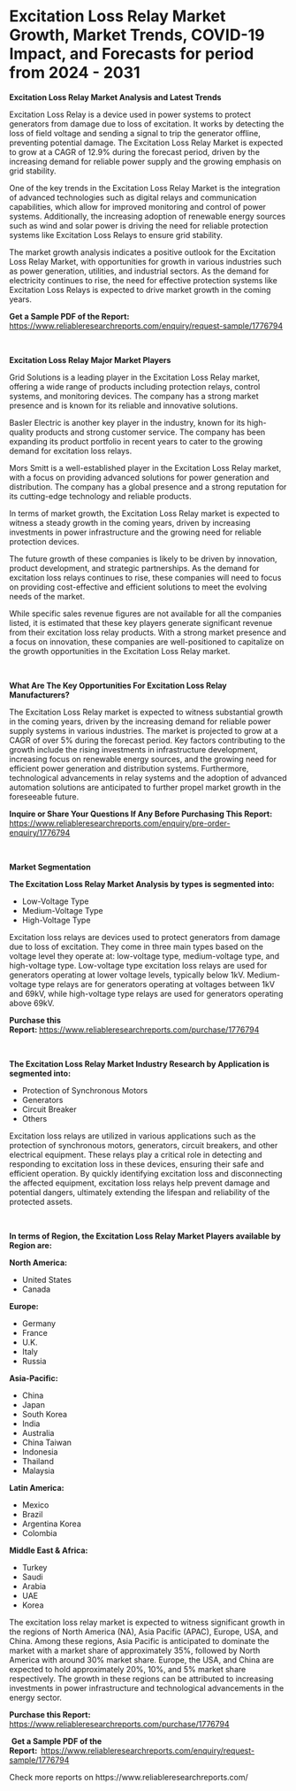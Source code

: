 <p><h1>Excitation Loss Relay Market Growth, Market Trends, COVID-19 Impact, and Forecasts for period from 2024 - 2031</h1></p><p><strong>Excitation Loss Relay Market Analysis and Latest Trends</strong></p>
<p><p>Excitation Loss Relay is a device used in power systems to protect generators from damage due to loss of excitation. It works by detecting the loss of field voltage and sending a signal to trip the generator offline, preventing potential damage. The Excitation Loss Relay Market is expected to grow at a CAGR of 12.9% during the forecast period, driven by the increasing demand for reliable power supply and the growing emphasis on grid stability.</p><p>One of the key trends in the Excitation Loss Relay Market is the integration of advanced technologies such as digital relays and communication capabilities, which allow for improved monitoring and control of power systems. Additionally, the increasing adoption of renewable energy sources such as wind and solar power is driving the need for reliable protection systems like Excitation Loss Relays to ensure grid stability.</p><p>The market growth analysis indicates a positive outlook for the Excitation Loss Relay Market, with opportunities for growth in various industries such as power generation, utilities, and industrial sectors. As the demand for electricity continues to rise, the need for effective protection systems like Excitation Loss Relays is expected to drive market growth in the coming years.</p></p>
<p><strong>Get a Sample PDF of the Report:&nbsp;</strong> <a href="https://www.reliableresearchreports.com/enquiry/request-sample/1776794">https://www.reliableresearchreports.com/enquiry/request-sample/1776794</a></p>
<p>&nbsp;</p>
<p><strong>Excitation Loss Relay Major Market Players</strong></p>
<p><p>Grid Solutions is a leading player in the Excitation Loss Relay market, offering a wide range of products including protection relays, control systems, and monitoring devices. The company has a strong market presence and is known for its reliable and innovative solutions.</p><p>Basler Electric is another key player in the industry, known for its high-quality products and strong customer service. The company has been expanding its product portfolio in recent years to cater to the growing demand for excitation loss relays.</p><p>Mors Smitt is a well-established player in the Excitation Loss Relay market, with a focus on providing advanced solutions for power generation and distribution. The company has a global presence and a strong reputation for its cutting-edge technology and reliable products.</p><p>In terms of market growth, the Excitation Loss Relay market is expected to witness a steady growth in the coming years, driven by increasing investments in power infrastructure and the growing need for reliable protection devices.</p><p>The future growth of these companies is likely to be driven by innovation, product development, and strategic partnerships. As the demand for excitation loss relays continues to rise, these companies will need to focus on providing cost-effective and efficient solutions to meet the evolving needs of the market.</p><p>While specific sales revenue figures are not available for all the companies listed, it is estimated that these key players generate significant revenue from their excitation loss relay products. With a strong market presence and a focus on innovation, these companies are well-positioned to capitalize on the growth opportunities in the Excitation Loss Relay market.</p></p>
<p>&nbsp;</p>
<p><strong>What Are The Key Opportunities For Excitation Loss Relay Manufacturers?</strong></p>
<p><p>The Excitation Loss Relay market is expected to witness substantial growth in the coming years, driven by the increasing demand for reliable power supply systems in various industries. The market is projected to grow at a CAGR of over 5% during the forecast period. Key factors contributing to the growth include the rising investments in infrastructure development, increasing focus on renewable energy sources, and the growing need for efficient power generation and distribution systems. Furthermore, technological advancements in relay systems and the adoption of advanced automation solutions are anticipated to further propel market growth in the foreseeable future.</p></p>
<p><strong>Inquire or Share Your Questions If Any Before Purchasing This Report:</strong> <a href="https://www.reliableresearchreports.com/enquiry/pre-order-enquiry/1776794">https://www.reliableresearchreports.com/enquiry/pre-order-enquiry/1776794</a></p>
<p>&nbsp;</p>
<p><strong>Market Segmentation</strong></p>
<p><strong>The Excitation Loss Relay Market Analysis by types is segmented into:</strong></p>
<p><ul><li>Low-Voltage Type</li><li>Medium-Voltage Type</li><li>High-Voltage Type</li></ul></p>
<p><p>Excitation loss relays are devices used to protect generators from damage due to loss of excitation. They come in three main types based on the voltage level they operate at: low-voltage type, medium-voltage type, and high-voltage type. Low-voltage type excitation loss relays are used for generators operating at lower voltage levels, typically below 1kV. Medium-voltage type relays are for generators operating at voltages between 1kV and 69kV, while high-voltage type relays are used for generators operating above 69kV.</p></p>
<p><strong>Purchase this Report:&nbsp;</strong><a href="https://www.reliableresearchreports.com/purchase/1776794">https://www.reliableresearchreports.com/purchase/1776794</a></p>
<p>&nbsp;</p>
<p><strong>The Excitation Loss Relay Market Industry Research by Application is segmented into:</strong></p>
<p><ul><li>Protection of Synchronous Motors</li><li>Generators</li><li>Circuit Breaker</li><li>Others</li></ul></p>
<p><p>Excitation loss relays are utilized in various applications such as the protection of synchronous motors, generators, circuit breakers, and other electrical equipment. These relays play a critical role in detecting and responding to excitation loss in these devices, ensuring their safe and efficient operation. By quickly identifying excitation loss and disconnecting the affected equipment, excitation loss relays help prevent damage and potential dangers, ultimately extending the lifespan and reliability of the protected assets.</p></p>
<p>&nbsp;</p>
<p><strong>In terms of Region, the Excitation Loss Relay Market Players available by Region are:</strong></p>
<p>
    <p> <strong> North America: </strong>
        <ul>
            <li>United States</li>
            <li>Canada</li>
        </ul>
        </p> 
    <p> <strong> Europe: </strong>
        <ul>
            <li>Germany</li>
            <li>France</li>
            <li>U.K.</li>
            <li>Italy</li>
            <li>Russia</li>
        </ul>
        </p> 
    <p> <strong> Asia-Pacific: </strong>
        <ul>
            <li>China</li>
            <li>Japan</li>
            <li>South Korea</li>
            <li>India</li>
            <li>Australia</li>
            <li>China Taiwan</li>
            <li>Indonesia</li>
            <li>Thailand</li>
            <li>Malaysia</li>
        </ul>
        </p> 
    <p> <strong> Latin America: </strong>
        <ul>
            <li>Mexico</li>
            <li>Brazil</li>
            <li>Argentina Korea</li>
            <li>Colombia</li>
        </ul>
        </p> 
    <p> <strong> Middle East & Africa: </strong>
        <ul>
            <li>Turkey</li>
            <li>Saudi</li>
            <li>Arabia</li>
            <li>UAE</li>
            <li>Korea</li>
        </ul>
    </p>
    </p>
<p><p>The excitation loss relay market is expected to witness significant growth in the regions of North America (NA), Asia Pacific (APAC), Europe, USA, and China. Among these regions, Asia Pacific is anticipated to dominate the market with a market share of approximately 35%, followed by North America with around 30% market share. Europe, the USA, and China are expected to hold approximately 20%, 10%, and 5% market share respectively. The growth in these regions can be attributed to increasing investments in power infrastructure and technological advancements in the energy sector.</p></p>
<p><strong>Purchase this Report: </strong><a href="https://www.reliableresearchreports.com/purchase/1776794">https://www.reliableresearchreports.com/purchase/1776794</a></p>
<p>&nbsp;<strong>Get a Sample PDF of the Report:&nbsp;&nbsp;</strong><a href="https://www.reliableresearchreports.com/enquiry/request-sample/1776794">https://www.reliableresearchreports.com/enquiry/request-sample/1776794</a></p>
<p><strong></strong></p>
<p>Check more reports on https://www.reliableresearchreports.com/</p>